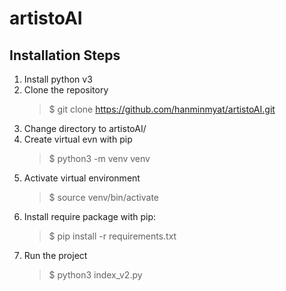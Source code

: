 # artistoAI

## Installation Steps

1. Install python v3
2. Clone the repository
   >$ git clone https://github.com/hanminmyat/artistoAI.git
3. Change directory to artistoAI/
4. Create virtual evn with pip
   >$ python3 -m venv venv
5. Activate virtual environment
   >$ source venv/bin/activate
6. Install require package with pip:
   >$ pip install -r requirements.txt
7. Run the project
   >$ python3 index_v2.py
